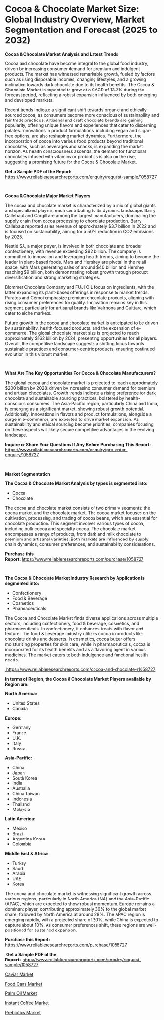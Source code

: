<p><h1>Cocoa & Chocolate Market Size: Global Industry Overview, Market Segmentation and Forecast (2025 to 2032)</h1></p><p><strong>Cocoa & Chocolate Market Analysis and Latest Trends</strong></p>
<p><p>Cocoa and chocolate have become integral to the global food industry, driven by increasing consumer demand for premium and indulgent products. The market has witnessed remarkable growth, fueled by factors such as rising disposable incomes, changing lifestyles, and a growing inclination towards dark chocolate due to its health benefits. The Cocoa & Chocolate Market is expected to grow at a CAGR of 13.2% during the forecast period, reflecting a robust expansion influenced by both emerging and developed markets. </p><p>Recent trends indicate a significant shift towards organic and ethically sourced cocoa, as consumers become more conscious of sustainability and fair trade practices. Artisanal and craft chocolate brands are gaining popularity, offering unique flavors and experiences that cater to discerning palates. Innovations in product formulations, including vegan and sugar-free options, are also reshaping market dynamics. Furthermore, the incorporation of cocoa into various food products beyond traditional chocolates, such as beverages and snacks, is expanding the market horizon. As health consciousness ascends, the demand for functional chocolates infused with vitamins or probiotics is also on the rise, suggesting a promising future for the Cocoa & Chocolate Market.</p></p>
<p><strong>Get a Sample PDF of the Report:&nbsp;</strong> <a href="https://www.reliableresearchreports.com/enquiry/request-sample/1058727?utm_campaign=48&utm_medium=2&utm_source=Github&utm_content=ia&utm_term=15022025&utm_id=cocoa-chocolate">https://www.reliableresearchreports.com/enquiry/request-sample/1058727</a></p>
<p>&nbsp;</p>
<p><strong>Cocoa & Chocolate Major Market Players</strong></p>
<p><p>The cocoa and chocolate market is characterized by a mix of global giants and specialized players, each contributing to its dynamic landscape. Barry Callebaut and Cargill are among the largest manufacturers, dominating the supply chain from cocoa processing to chocolate production. Barry Callebaut reported sales revenue of approximately $3.7 billion in 2022 and is focused on sustainability, aiming for a 50% reduction in CO2 emissions by 2025.</p><p>Nestlé SA, a major player, is involved in both chocolate and broader confectionery, with revenue exceeding $92 billion. The company is committed to innovation and leveraging health trends, aiming to become the leader in plant-based foods. Mars and Hershey are pivotal in the retail space, with Mars generating sales of around $40 billion and Hershey reaching $9 billion, both demonstrating robust growth through product diversification and strong marketing strategies.</p><p>Blommer Chocolate Company and FUJI OIL focus on ingredients, with the latter expanding its plant-based offerings in response to market trends. Puratos and Cémoi emphasize premium chocolate products, aligning with rising consumer preferences for quality. Innovation remains key in this segment, particularly for artisanal brands like Valrhona and Guittard, which cater to niche markets.</p><p>Future growth in the cocoa and chocolate market is anticipated to be driven by sustainability, health-focused products, and the expansion of e-commerce. The global chocolate market size is projected to reach approximately $162 billion by 2024, presenting opportunities for all players. Overall, the competitive landscape suggests a shifting focus towards sustainable practices and consumer-centric products, ensuring continued evolution in this vibrant market.</p></p>
<p>&nbsp;</p>
<p><strong>What Are The Key Opportunities For Cocoa & Chocolate Manufacturers?</strong></p>
<p><p>The global cocoa and chocolate market is projected to reach approximately $200 billion by 2028, driven by increasing consumer demand for premium and artisan chocolates. Growth trends indicate a rising preference for dark chocolate and sustainable sourcing practices, bolstered by health-conscious consumers. The Asia-Pacific region, particularly China and India, is emerging as a significant market, showing robust growth potential. Additionally, innovations in flavors and product formulations, alongside a surge in e-commerce, are expected to drive market expansion. As sustainability and ethical sourcing become priorities, companies focusing on these aspects will likely secure competitive advantages in the evolving landscape.</p></p>
<p><strong>Inquire or Share Your Questions If Any Before Purchasing This Report:</strong> <a href="https://www.reliableresearchreports.com/enquiry/pre-order-enquiry/1058727?utm_campaign=48&utm_medium=2&utm_source=Github&utm_content=ia&utm_term=15022025&utm_id=cocoa-chocolate">https://www.reliableresearchreports.com/enquiry/pre-order-enquiry/1058727</a></p>
<p>&nbsp;</p>
<p><strong>Market Segmentation</strong></p>
<p><strong>The Cocoa & Chocolate Market Analysis by types is segmented into:</strong></p>
<p><ul><li>Cocoa</li><li>Chocolate</li></ul></p>
<p><p>The cocoa and chocolate market consists of two primary segments: the cocoa market and the chocolate market. The cocoa market focuses on the cultivation, processing, and trading of cocoa beans, which are essential for chocolate production. This segment involves various types of cocoa, including bulk cocoa and specialty cocoa. The chocolate market encompasses a range of products, from dark and milk chocolate to premium and artisanal varieties. Both markets are influenced by supply chain dynamics, consumer preferences, and sustainability considerations.</p></p>
<p><strong>Purchase this Report:&nbsp;</strong><a href="https://www.reliableresearchreports.com/purchase/1058727?utm_campaign=48&utm_medium=2&utm_source=Github&utm_content=ia&utm_term=15022025&utm_id=cocoa-chocolate">https://www.reliableresearchreports.com/purchase/1058727</a></p>
<p>&nbsp;</p>
<p><strong>The Cocoa & Chocolate Market Industry Research by Application is segmented into:</strong></p>
<p><ul><li>Confectionery</li><li>Food & Beverage</li><li>Cosmetics</li><li>Pharmaceuticals</li></ul></p>
<p><p>The Cocoa and Chocolate Market finds diverse applications across multiple sectors, including confectionery, food & beverage, cosmetics, and pharmaceuticals. In confectionery, it enhances treats with flavor and texture. The food & beverage industry utilizes cocoa in products like chocolate drinks and desserts. In cosmetics, cocoa butter offers moisturizing properties for skin care, while in pharmaceuticals, cocoa is incorporated for its health benefits and as a flavoring agent in various medicines. The market caters to both indulgence and functional health needs.</p></p>
<p><a href="https://www.reliableresearchreports.com/cocoa-and-chocolate-r1058727?utm_campaign=48&utm_medium=2&utm_source=Github&utm_content=ia&utm_term=15022025&utm_id=cocoa-chocolate">&nbsp;https://www.reliableresearchreports.com/cocoa-and-chocolate-r1058727</a></p>
<p><strong>In terms of Region, the Cocoa & Chocolate Market Players available by Region are:</strong></p>
<p>
    <p> <strong> North America: </strong>
        <ul>
            <li>United States</li>
            <li>Canada</li>
        </ul>
        </p> 
    <p> <strong> Europe: </strong>
        <ul>
            <li>Germany</li>
            <li>France</li>
            <li>U.K.</li>
            <li>Italy</li>
            <li>Russia</li>
        </ul>
        </p> 
    <p> <strong> Asia-Pacific: </strong>
        <ul>
            <li>China</li>
            <li>Japan</li>
            <li>South Korea</li>
            <li>India</li>
            <li>Australia</li>
            <li>China Taiwan</li>
            <li>Indonesia</li>
            <li>Thailand</li>
            <li>Malaysia</li>
        </ul>
        </p> 
    <p> <strong> Latin America: </strong>
        <ul>
            <li>Mexico</li>
            <li>Brazil</li>
            <li>Argentina Korea</li>
            <li>Colombia</li>
        </ul>
        </p> 
    <p> <strong> Middle East & Africa: </strong>
        <ul>
            <li>Turkey</li>
            <li>Saudi</li>
            <li>Arabia</li>
            <li>UAE</li>
            <li>Korea</li>
        </ul>
    </p>
    </p>
<p><p>The cocoa and chocolate market is witnessing significant growth across various regions, particularly in North America (NA) and the Asia-Pacific (APAC), which are expected to show robust momentum. Europe remains a dominant player, contributing approximately 36% to the global market share, followed by North America at around 28%. The APAC region is emerging rapidly, with a projected share of 20%, while China is expected to capture about 10%. As consumer preferences shift, these regions are well-positioned for sustained expansion.</p></p>
<p><strong>Purchase this Report: </strong><a href="https://www.reliableresearchreports.com/purchase/1058727?utm_campaign=48&utm_medium=2&utm_source=Github&utm_content=ia&utm_term=15022025&utm_id=cocoa-chocolate">https://www.reliableresearchreports.com/purchase/1058727</a></p>
<p>&nbsp;<strong>Get a Sample PDF of the Report:&nbsp;&nbsp;</strong><a href="https://www.reliableresearchreports.com/enquiry/request-sample/1058727?utm_campaign=48&utm_medium=2&utm_source=Github&utm_content=ia&utm_term=15022025&utm_id=cocoa-chocolate">https://www.reliableresearchreports.com/enquiry/request-sample/1058727</a></p>
<p><strong></strong></p>
<p><p><a href="https://github.com/jhamygunler/Market-Research-Report-List-1/blob/main/caviar-market.md?utm_campaign=48&utm_medium=2&utm_source=Github&utm_content=ia&utm_term=15022025&utm_id=cocoa-chocolate">Caviar Market</a></p><p><a href="https://github.com/vigoseiler/Market-Research-Report-List-1/blob/main/food-cans-market.md?utm_campaign=48&utm_medium=2&utm_source=Github&utm_content=ia&utm_term=15022025&utm_id=cocoa-chocolate">Food Cans Market</a></p><p><a href="https://github.com/ivetasyizhi/Market-Research-Report-List-1/blob/main/palm-oil-market.md?utm_campaign=48&utm_medium=2&utm_source=Github&utm_content=ia&utm_term=15022025&utm_id=cocoa-chocolate">Palm Oil Market</a></p><p><a href="https://github.com/boysabotzoc/Market-Research-Report-List-1/blob/main/instant-coffee-market.md?utm_campaign=48&utm_medium=2&utm_source=Github&utm_content=ia&utm_term=15022025&utm_id=cocoa-chocolate">Instant Coffee Market</a></p><p><a href="https://github.com/daemluari/Market-Research-Report-List-1/blob/main/prebiotics-market.md?utm_campaign=48&utm_medium=2&utm_source=Github&utm_content=ia&utm_term=15022025&utm_id=cocoa-chocolate">Prebiotics Market</a></p></p>